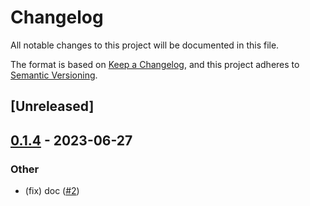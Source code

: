 # Changelog
All notable changes to this project will be documented in this file.

The format is based on [Keep a Changelog](https://keepachangelog.com/en/1.0.0/),
and this project adheres to [Semantic Versioning](https://semver.org/spec/v2.0.0.html).

## [Unreleased]

## [0.1.4](https://github.com/wckdouglas/wifi-qr-rs/compare/v0.1.3...v0.1.4) - 2023-06-27

### Other
- (fix) doc ([#2](https://github.com/wckdouglas/wifi-qr-rs/pull/2))
